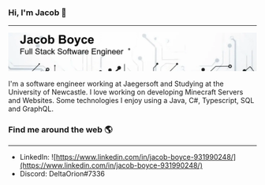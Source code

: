 ### Hi, I'm Jacob 👋

---

![Introduction Hero](./Github-Background-image.PNG)

I'm a software engineer working at Jaegersoft and Studying at the University of Newcastle. I love working on developing Minecraft Servers and Websites. Some technologies I enjoy using a Java, C#, Typescript, SQL and GraphQL. 

### Find me around the web 🌎

---

- LinkedIn: ![https://www.linkedin.com/in/jacob-boyce-931990248/](https://www.linkedin.com/in/jacob-boyce-931990248/)
- Discord: DeltaOrion#7336
